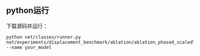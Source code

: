 ## python运行
下载源码并运行：
```
python net/classes/runner.py net/experiments/displacement_benchmark/ablation/ablation_phased_scaledTanh_yes_act_yes_baseLoss_yes_udf_esti.json --name your_model
```
